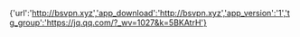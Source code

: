 {'url':'http://bsvpn.xyz','app_download':'http://bsvpn.xyz','app_version':'1','tg_group':'https://jq.qq.com/?_wv=1027&k=5BKAtrH'}
